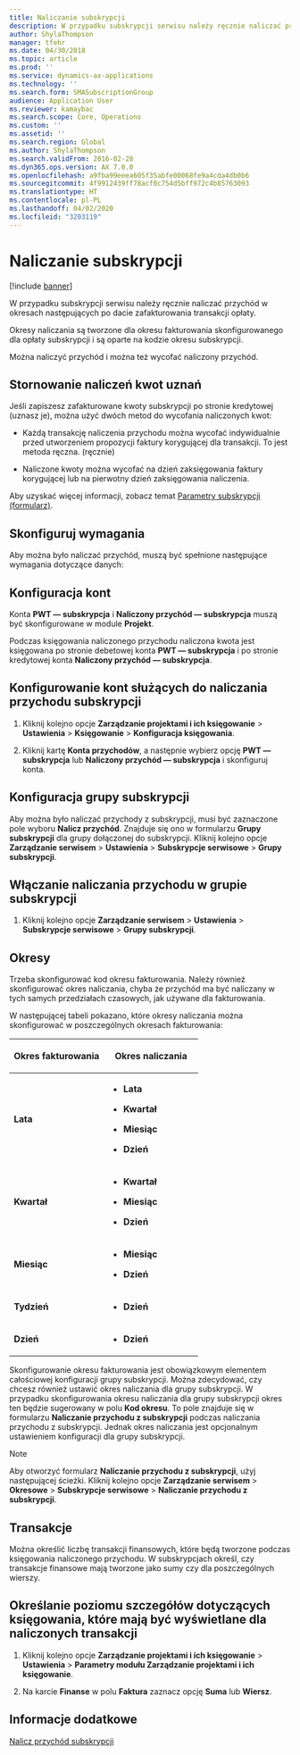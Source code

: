 ```yaml
---
title: Naliczanie subskrypcji
description: W przypadku subskrypcji serwisu należy ręcznie naliczać przychód w okresach następujących po dacie zafakturowania transakcji opłaty.
author: ShylaThompson
manager: tfehr
ms.date: 04/30/2018
ms.topic: article
ms.prod: ''
ms.service: dynamics-ax-applications
ms.technology: ''
ms.search.form: SMASubscriptionGroup
audience: Application User
ms.reviewer: kamaybac
ms.search.scope: Core, Operations
ms.custom: ''
ms.assetid: ''
ms.search.region: Global
ms.author: ShylaThompson
ms.search.validFrom: 2016-02-28
ms.dyn365.ops.version: AX 7.0.0
ms.openlocfilehash: a9fba99eeea605f35abfe00068fe9a4cda4db0b6
ms.sourcegitcommit: 4f9912439ff78acf0c754d5bff972c4b85763093
ms.translationtype: HT
ms.contentlocale: pl-PL
ms.lasthandoff: 04/02/2020
ms.locfileid: "3203119"
---
```

# <a name="accruing-subscriptions"></a>Naliczanie subskrypcji 

[!include [banner](../includes/banner.md)]


W przypadku subskrypcji serwisu należy ręcznie naliczać przychód w okresach następujących po dacie zafakturowania transakcji opłaty.

Okresy naliczania są tworzone dla okresu fakturowania skonfigurowanego dla opłaty subskrypcji i są oparte na kodzie okresu subskrypcji.

Można naliczyć przychód i można też wycofać naliczony przychód.

## <a name="reverse-accruals-of-credit-amounts"></a>Stornowanie naliczeń kwot uznań

Jeśli zapiszesz zafakturowane kwoty subskrypcji po stronie kredytowej (uznasz je), można użyć dwóch metod do wycofania naliczonych kwot:

  - Każdą transakcję naliczenia przychodu można wycofać indywidualnie przed utworzeniem propozycji faktury korygującej dla transakcji. To jest metoda ręczna. (ręcznie)

  - Naliczone kwoty można wycofać na dzień zaksięgowania faktury korygującej lub na pierwotny dzień zaksięgowania naliczenia.

Aby uzyskać więcej informacji, zobacz temat [Parametry subskrypcji (formularz)](https://technet.microsoft.com/library/aa619615.aspx).

## <a name="setup-requirements"></a>Skonfiguruj wymagania

Aby można było naliczać przychód, muszą być spełnione następujące wymagania dotyczące danych:

## <a name="account-setup"></a>Konfiguracja kont

Konta **PWT — subskrypcja** i **Naliczony przychód — subskrypcja** muszą być skonfigurowane w module **Projekt**.

Podczas księgowania naliczonego przychodu naliczona kwota jest księgowana po stronie debetowej konta **PWT — subskrypcja** i po stronie kredytowej konta **Naliczony przychód — subskrypcja**.

## <a name="set-up-accounts-for-accrual-of-subscription-revenue"></a>Konfigurowanie kont służących do naliczania przychodu subskrypcji

1.  Kliknij kolejno opcje **Zarządzanie projektami i ich księgowanie** \> **Ustawienia** \> **Księgowanie** \> **Konfiguracja księgowania**.

2.  Kliknij kartę **Konta przychodów**, a następnie wybierz opcję **PWT — subskrypcja** lub **Naliczony przychód — subskrypcja** i skonfiguruj konta.

## <a name="subscription-group-setup"></a>Konfiguracja grupy subskrypcji

Aby można było naliczać przychody z subskrypcji, musi być zaznaczone pole wyboru **Nalicz przychód**. Znajduje się ono w formularzu **Grupy subskrypcji** dla grupy dołączonej do subskrypcji. Kliknij kolejno opcje **Zarządzanie serwisem** \> **Ustawienia** \> **Subskrypcje serwisowe** \> **Grupy subskrypcji**.

## <a name="enable-revenue-accrual-on-a-subscription-group"></a>Włączanie naliczania przychodu w grupie subskrypcji

1.  Kliknij kolejno opcje **Zarządzanie serwisem** \> **Ustawienia** \> **Subskrypcje serwisowe** \> **Grupy subskrypcji**.

## <a name="periods"></a>Okresy

Trzeba skonfigurować kod okresu fakturowania. Należy również skonfigurować okres naliczania, chyba że przychód ma być naliczany w tych samych przedziałach czasowych, jak używane dla fakturowania.

W następującej tabeli pokazano, które okresy naliczania można skonfigurować w poszczególnych okresach fakturowania:

<table>
<colgroup>
<col style="width: 50%" />
<col style="width: 50%" />
</colgroup>
<thead>
<tr class="header">
<th><p>Okres fakturowania</p></th>
<th><p>Okres naliczania</p></th>
</tr>
</thead>
<tbody>
<tr class="odd">
<td><p><strong>Lata</strong></p></td>
<td><ul>
<li><p><strong>Lata</strong></p></li>
<li><p><strong>Kwartał</strong></p></li>
<li><p><strong>Miesiąc</strong></p></li>
<li><p><strong>Dzień</strong></p></li>
</ul></td>
</tr>
<tr class="even">
<td><p><strong>Kwartał</strong></p></td>
<td><ul>
<li><p><strong>Kwartał</strong></p></li>
<li><p><strong>Miesiąc</strong></p></li>
<li><p><strong>Dzień</strong></p></li>
</ul></td>
</tr>
<tr class="odd">
<td><p><strong>Miesiąc</strong></p></td>
<td><ul>
<li><p><strong>Miesiąc</strong></p></li>
<li><p><strong>Dzień</strong></p></li>
</ul></td>
</tr>
<tr class="even">
<td><p><strong>Tydzień</strong></p></td>
<td><ul>
<li><p><strong>Dzień</strong></p></li>
</ul></td>
</tr>
<tr class="odd">
<td><p><strong>Dzień</strong></p></td>
<td><ul>
<li><p><strong>Dzień</strong></p></li>
</ul></td>
</tr>
</tbody>
</table>

Skonfigurowanie okresu fakturowania jest obowiązkowym elementem całościowej konfiguracji grupy subskrypcji. Można zdecydować, czy chcesz również ustawić okres naliczania dla grupy subskrypcji. W przypadku skonfigurowania okresu naliczania dla grupy subskrypcji okres ten będzie sugerowany w polu **Kod okresu**. To pole znajduje się w formularzu **Naliczanie przychodu z subskrypcji** podczas naliczania przychodu z subskrypcji. Jednak okres naliczania jest opcjonalnym ustawieniem konfiguracji dla grupy subskrypcji.


> [!NOTE]
> <P>Aby otworzyć formularz <STRONG>Naliczanie przychodu z subskrypcji</STRONG>, użyj następującej ścieżki. Kliknij kolejno opcje <STRONG>Zarządzanie serwisem</STRONG> &gt; <STRONG>Okresowe</STRONG> &gt; <STRONG>Subskrypcje serwisowe</STRONG> &gt; <STRONG>Naliczanie przychodu z subskrypcji</STRONG>.</P>


## <a name="transactions"></a>Transakcje

Można określić liczbę transakcji finansowych, które będą tworzone podczas księgowania naliczonego przychodu. W subskrypcjach określ, czy transakcje finansowe mają tworzone jako sumy czy dla poszczególnych wierszy.

## <a name="specify-the-level-of-posting-details-to-display-for-accrued-transactions"></a>Określanie poziomu szczegółów dotyczących księgowania, które mają być wyświetlane dla naliczonych transakcji

1.  Kliknij kolejno opcje **Zarządzanie projektami i ich księgowanie** \> **Ustawienia** \> **Parametry modułu Zarządzanie projektami i ich księgowanie**.

2.  Na karcie **Finanse** w polu **Faktura** zaznacz opcję **Suma** lub **Wiersz**.


## <a name="see-also"></a>Informacje dodatkowe

[Nalicz przychód subskrypcji](accrue-subscription-revenue.md)

  


